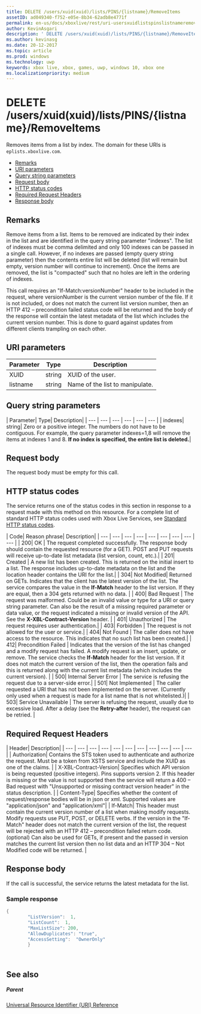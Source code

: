 ```yaml
---
title: DELETE /users/xuid(xuid)/lists/PINS/{listname}/RemoveItems
assetID: ad049340-f752-e05e-8b34-62adb8e4771f
permalink: en-us/docs/xboxlive/rest/uri-usersxuidlistspinslistnameremoveitemsdelete.html
author: KevinAsgari
description: ' DELETE /users/xuid(xuid)/lists/PINS/{listname}/RemoveItems'
ms.author: kevinasg
ms.date: 20-12-2017
ms.topic: article
ms.prod: windows
ms.technology: uwp
keywords: xbox live, xbox, games, uwp, windows 10, xbox one
ms.localizationpriority: medium
---
```



# DELETE /users/xuid(xuid)/lists/PINS/{listname}/RemoveItems
Removes items from a list by index. 
The domain for these URIs is `eplists.xboxlive.com`.
 
  * [Remarks](#ID4EV)
  * [URI parameters](#ID4ECB)
  * [Query string parameters](#ID4ELC)
  * [Request body](#ID4END)
  * [HTTP status codes](#ID4EYD)
  * [Required Request Headers](#ID4EOBAC)
  * [Response body](#ID4EEDAC)
 
<a id="ID4EV"></a>

 
## Remarks 
 
Remove items from a list. Items to be removed are indicated by their index in the list and are identified in the query string parameter "indexes". The list of indexes must be comma delimited and only 100 indexes can be passed in a single call. However, if no indexes are passed (empty query string parameter) then the contents entire list will be deleted (list will remain but empty, version number will continue to increment). Once the items are removed, the list is "compacted" such that no holes are left in the ordering of indexes. 
 
This call requires an "If-Match:versionNumber" header to be included in the request, where versionNumber is the current version number of the file. If it is not included, or does not match the current list version number, then an HTTP 412 – precondition failed status code will be returned and the body of the response will contain the latest metadata of the list which includes the current version number. This is done to guard against updates from different clients trampling on each other. 
  
<a id="ID4ECB"></a>

 
## URI parameters 
 
| Parameter| Type| Description| 
| --- | --- | --- | 
| XUID| string| XUID of the user.| 
| listname| string| Name of the list to manipulate.| 
  
<a id="ID4ELC"></a>

 
## Query string parameters 
 
| Parameter| Type| Description| 
| --- | --- | --- | --- | --- | --- | 
| indexes| string| Zero or a positive integer. The numbers do not have to be contiguous. For example, the query parameter indexes=1,8 will remove the items at indexes 1 and 8. <b>If no index is specified, the entire list is deleted.</b>| 
  
<a id="ID4END"></a>

 
## Request body 
 
The request body must be empty for this call.
  
<a id="ID4EYD"></a>

 
## HTTP status codes 
 
The service returns one of the status codes in this section in response to a request made with this method on this resource. For a complete list of standard HTTP status codes used with Xbox Live Services, see [Standard HTTP status codes](../../additional/httpstatuscodes.md).
 
| Code| Reason phrase| Description| 
| --- | --- | --- | --- | --- | --- | --- | --- | --- | 
| 200| OK | The request completed successfully. The response body should contain the requested resource (for a GET). POST and PUT requests will receive up-to-date list metadata (list version, count, etc.).| 
| 201| Created | A new list has been created. This is returned on the initial insert to a list. The response includes up-to-date metadata on the list and the location header contains the URI for the list.| 
| 304| Not Modified| Returned on GETs. Indicates that the client has the latest version of the list. The service compares the value in the <b>If-Match</b> header to the list version. If they are equal, then a 304 gets returned with no data. | 
| 400| Bad Request | The request was malformed. Could be an invalid value or type for a URI or query string parameter. Can also be the result of a missing required parameter or data value, or the request indicated a missing or invalid version of the API. See the <b>X-XBL-Contract-Version</b> header. | 
| 401| Unauthorized | The request requires user authentication.| 
| 403| Forbidden | The request is not allowed for the user or service.| 
| 404| Not Found | The caller does not have access to the resource. This indicates that no such list has been created.| 
| 412| Precondition Failed | Indicates that the version of the list has changed and a modify request has failed. A modify request is an insert, update, or remove. The service checks the <b>If-Match</b> header for the list version. If it does not match the current version of the list, then the operation fails and this is returned along with the current list metadata (which includes the current version). | 
| 500| Internal Server Error | The service is refusing the request due to a server-side error.| 
| 501| Not Implemented | The caller requested a URI that has not been implemented on the server. (Currently only used when a request is made for a list name that is not whitelisted.)| 
| 503| Service Unavailable | The server is refusing the request, usually due to excessive load. After a delay (see the <b>Retry-after</b> header), the request can be retried. | 
  
<a id="ID4EOBAC"></a>

 
## Required Request Headers
 
| Header| Description| 
| --- | --- | --- | --- | --- | --- | --- | --- | --- | --- | --- | 
| Authorization| Contains the STS token used to authenticate and authorize the request. Must be a token from XSTS service and include the XUID as one of the claims. | 
| X-XBL-Contract-Version| Specifies which API version is being requested (positive integers). Pins supports version 2. If this header is missing or the value is not supported then the service will return a 400 – Bad request with "Unsupported or missing contract version header" in the status description. | 
| Content-Type| Specifies whether the content of request/response bodies will be in json or xml. Supported values are "application/json" and "application/xml"| 
| If-Match| This header must contain the current version number of a list when making modify requests. Modify requests use PUT, POST, or DELETE verbs. If the version in the "If-Match" header does not match the current version of the list, the request will be rejected with an HTTP 412 – precondition failed return code. (optional) Can also be used for GETs, if present and the passed in version matches the current list version then no list data and an HTTP 304 – Not Modified code will be returned. | 
  
<a id="ID4EEDAC"></a>

 
## Response body 
 
If the call is successful, the service returns the latest metadata for the list. 
 
<a id="ID4EODAC"></a>

 
### Sample response 
 

```cpp
{
        "ListVersion":  1,
        "ListCount":  1,
        "MaxListSize": 200,
        "AllowDuplicates": "true",
        "AccessSetting":  "OwnerOnly"
        }

      
```

   
<a id="ID4E1DAC"></a>

 
## See also
 
<a id="ID4E3DAC"></a>

 
##### Parent 

[Universal Resource Identifier (URI) Reference](../atoc-xboxlivews-reference-uris.md)

   